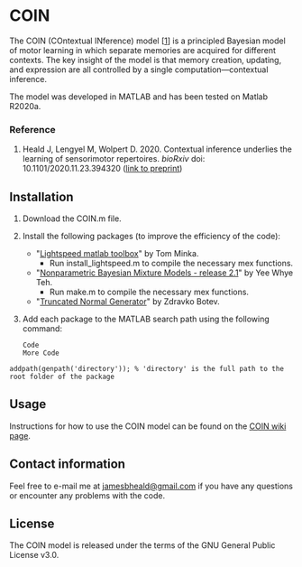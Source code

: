 # COIN

The COIN (COntextual INference) model [[1](#reference)] is a principled Bayesian model of motor learning in which separate memories are acquired for different contexts. The key insight of the model is that memory creation, updating, and expression are all controlled by a single computation&mdash;contextual inference.

The model was developed in MATLAB and has been tested on Matlab R2020a.

### Reference

1. Heald J, Lengyel M, Wolpert D. 2020. Contextual inference underlies the learning of sensorimotor repertoires. *bioRxiv* doi: 10.1101/2020.11.23.394320 ([link to preprint](https://www.biorxiv.org/content/10.1101/2020.11.23.394320v1))

## Installation

1. Download the COIN.m file.
2. Install the following packages (to improve the efficiency of the code):
   - "[Lightspeed matlab toolbox](https://github.com/tminka/lightspeed)" by Tom Minka. 
     - Run install_lightspeed.m to compile the necessary mex functions. 
   - "[Nonparametric Bayesian Mixture Models - release 2.1](http://www.stats.ox.ac.uk/~teh/software.html)" by Yee Whye Teh.
     - Run make.m to compile the necessary mex functions. 
   - "[Truncated Normal Generator](https://web.maths.unsw.edu.au/~zdravkobotev/)" by Zdravko Botev.
3. Add each package to the MATLAB search path using the following command: 

    ```
    Code
    More Code
    ```
```
addpath(genpath('directory')); % 'directory' is the full path to the root folder of the package
```
## Usage

Instructions for how to use the COIN model can be found on the [COIN wiki page](https://github.com/jamesheald/COIN/wiki).

## Contact information

Feel free to e-mail me at [jamesbheald@gmail.com](mailto:jamesbheald@gmail.com) if you have any questions or encounter any problems with the code.

## License

The COIN model is released under the terms of the GNU General Public License v3.0.
